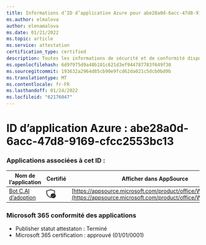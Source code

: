 ```yaml
---
title: Informations d’ID d’application Azure pour abe28a0d-6acc-47d8-9169-cfcc2553bc13
ms.author: elmalova
author: elenamalova
ms.date: 01/21/2022
ms.topic: article
ms.service: attestation
certification_type: certified
description: Toutes les informations de sécurité et de conformité disponibles pour abe28a0d-6acc-47d8-9169-cfcc2553bc13.
ms.openlocfilehash: 6d9f975d9a48b101c621d3ef944787783f649f30
ms.sourcegitcommit: 193632a2964d85cb90e9fcd62da021c5dcb0bd9b
ms.translationtype: MT
ms.contentlocale: fr-FR
ms.lasthandoff: 01/24/2022
ms.locfileid: "62176047"
---
```

# <a name="azure-app-id-abe28a0d-6acc-47d8-9169-cfcc2553bc13"></a>ID d’application Azure : abe28a0d-6acc-47d8-9169-cfcc2553bc13


### <a name="apps-associated-with-this-id"></a>Applications associées à cet ID :
| **Nom de l’application** | **Certifié** | **Afficher dans AppSource** |
|--------------|---------------|-----------------------|
| [Bot C.AI d’adoption](https://docs.microsoft.com/microsoft-365-app-certification/forward/WA200002633) | <img alt="Certified application badge" src="../media/certified-badge.png" height="25" width="25" /> | [https://appsource.microsoft.com/product/office/WA200002633](https://appsource.microsoft.com/product/office/WA200002633) |

### <a name="microsoft-365-app-compliance-status"></a>Microsoft 365 conformité des applications
- Publisher statut attestaton : Terminé
- Microsoft 365 certification : approuvé (01/01/0001)
